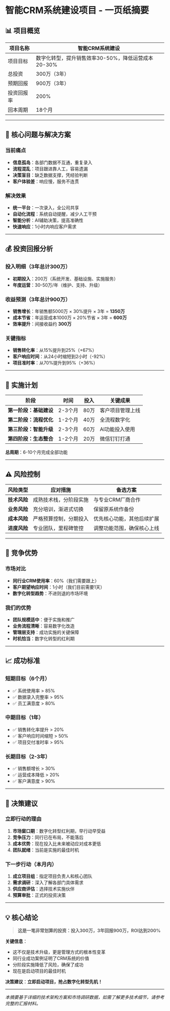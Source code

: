 # 智能CRM系统建设项目 - 一页纸摘要

## 📊 项目概览

| 项目名称 | 智能CRM系统建设 |
|----------|-----------------|
| 项目目标 | 数字化转型，提升销售效率30-50%，降低运营成本20-30% |
| 总投资 | 300万（3年） |
| 预期回报 | 900万（3年） |
| 投资回报率 | 200% |
| 回本周期 | 18个月 |

---

## 🎯 核心问题与解决方案

### 当前痛点
- **信息孤岛**：各部门数据不互通，重复录入
- **流程混乱**：项目跟进靠人工，容易遗漏
- **决策盲目**：缺乏数据支撑，凭经验判断
- **客户体验差**：响应慢，服务不连贯

### 解决效果
- **统一平台**：一次录入，全公司共享
- **自动化流程**：系统自动提醒，减少人工干预
- **智能分析**：AI辅助决策，提高准确性
- **快速响应**：1小时内响应客户需求

---

## 💰 投资回报分析

### 投入明细（3年总计300万）
- **初期投入**：200万（系统开发、基础设施、实施服务）
- **年度运营**：30-50万/年（维护、支持、升级）

### 收益预测（3年总计900万）
- **销售增长**：年销售额5000万 × 30%提升 × 3年 = **1350万**
- **成本节省**：年运营成本1000万 × 20%节省 × 3年 = **600万**
- **效率提升**：间接收益约 **300万**

### 关键指标
- **销售转化率**：从15%提升到25%（+67%）
- **客户响应时间**：从24小时缩短到2小时（-92%）
- **项目准时率**：从70%提升到95%（+36%）

---

## 📅 实施计划

| 阶段 | 时间 | 投入 | 关键成果 |
|------|------|------|----------|
| **第一阶段：基础建设** | 2-3个月 | 80万 | 客户项目管理上线 |
| **第二阶段：流程优化** | 1-2个月 | 40万 | 全流程数字化 |
| **第三阶段：智能升级** | 2-3个月 | 60万 | AI功能投入使用 |
| **第四阶段：生态整合** | 1-2个月 | 20万 | 微信钉钉打通 |

**总周期**：6-10个月完成全部功能

---

## ⚠️ 风险控制

| 风险类型 | 应对措施 | 备选方案 |
|----------|----------|----------|
| **技术风险** | 成熟技术栈，分阶段实施 | 与专业CRM厂商合作 |
| **业务风险** | 充分培训，渐进式切换 | 保留原系统作备份 |
| **成本风险** | 严格预算控制，分期投入 | 优先核心功能，其他后续扩展 |
| **进度风险** | 专业团队，里程碑管控 | 调整功能范围，确保核心上线 |

---

## 🚀 竞争优势

### 市场对比
- **同行业CRM使用率**：60%（我们需要跟上）
- **客户期望响应时间**：1小时（我们目前需要1天）
- **数字化转型趋势**：不进则退的市场环境

### 我们的优势
- **团队规模适中**：便于实施和推广
- **业务流程清晰**：容易数字化改造
- **管理层支持**：成功实施的关键保障
- **时机恰当**：数字化转型的红利期

---

## 📈 成功标准

### 短期目标（6个月）
- ✅ 系统使用率 > 85%
- ✅ 数据录入完整率 > 95%
- ✅ 员工满意度 > 80%

### 中期目标（1年）
- ✅ 销售转化率提升 > 20%
- ✅ 客户响应时间缩短 > 50%
- ✅ 项目交付准时率 > 95%

### 长期目标（2-3年）
- ✅ 销售额增长 > 30%
- ✅ 运营成本降低 > 20%
- ✅ 客户满意度 > 90%

---

## 🎯 决策建议

### 立即行动的理由
1. **市场窗口期**：数字化转型红利期，早行动早受益
2. **竞争压力**：同行已在布局，不能落后
3. **成本优势**：现在投入比未来被动应对成本更低
4. **团队就绪**：当前是实施的最佳时机

### 下一步行动（本月内）
1. **成立项目组**：指定项目负责人和核心团队
2. **需求调研**：深入了解各部门具体需求
3. **供应商评估**：选择技术实施伙伴
4. **预算审批**：正式的投资决策

---

## 💡 核心结论

> **这是一笔非常划算的投资：投入300万，3年回报900万，ROI达到200%**

**关键信息**：
- 这不仅是技术升级，更是管理方式的根本性变革
- 同行业成功案例证明了CRM系统的价值
- 分阶段实施降低了风险，确保了成功
- 现在是启动项目的最佳时机

**决策建议**：**立即启动项目，抢占数字化转型先机！**

---

*本摘要基于详细的技术架构方案和市场调研数据，如需了解更多技术细节，请参考完整的汇报材料。*
